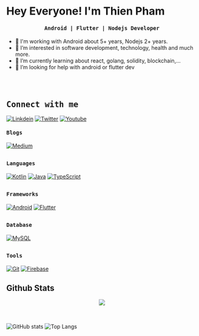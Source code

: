 # Hey Everyone! I'm Thien Pham


<p align="center"><h4 align="center"><samp> Android | Flutter | Nodejs Developer </samp></h4></p>

- 👋 I'm working with Android about 5+ years, Nodejs 2+ years.
- 👀 I’m interested in software development, technology, health and much more.
- 🌱 I’m currently learning about react, golang, solidity, blockchain,...
- 🤔 I’m looking for help with android or flutter dev
  
<br/><br/>

<h2><b><samp>Connect with me</samp></b></h2>

[![Linkdein](https://img.shields.io/badge/LinkedIn-0077B5?style=for-the-badge&logo=linkedin&logoColor=white)](https://www.linkedin.com/in/pvthiendeveloper/)
[![Twitter](https://img.shields.io/badge/Twitter-1DA1F2?style=for-the-badge&logo=twitter&logoColor=white)](https://twitter.com/pvthiendev)
[![Youtube](https://img.shields.io/badge/YouTube-FF0000?style=for-the-badge&logo=youtube&logoColor=white)]()

<h4><b><samp>Blogs</samp></b></h4>

[![Medium](https://img.shields.io/badge/Medium-12100E?style=for-the-badge&logo=medium&logoColor=white)](https://medium.com/@pvthiendeveloper)

##

<h4><b><samp>Languages</samp></b></h4>

[![Kotlin](https://img.shields.io/badge/-Kotlin-7F52FF?style=for-the-badge&logo=kotlin&logoColor=white)](https://kotlinlang.org/)
[![Java](https://img.shields.io/badge/Java-007396?style=for-the-badge&logo=java&logoColor=white)](https://www.java.com/en/)
[![TypeScript](https://img.shields.io/badge/TypeScript-007396?style=for-the-badge&logo=java&logoColor=white)](https://www.typescriptlang.org/)
##

<h4><b><samp>Frameworks</samp></b></h4>

  
[![Android](https://img.shields.io/badge/-Android-yellowgreen?style=for-the-badge&logo=android&logoColor=61DAFB)](https://developer.android.com/)
[![Flutter](https://img.shields.io/badge/Flutter-02569B?style=for-the-badge&logo=flutter&logoColor=white)](https://flutter.dev/)

##

<h4><b><samp>Database</samp></b></h4>

[![MySQL](https://img.shields.io/badge/MySQL-00000F?style=for-the-badge&logo=mysql&logoColor=white)](https://www.mysql.com/)

##

<h4><b><samp>Tools </samp></b></h4>

[![Git](https://img.shields.io/badge/Git-F05032?style=for-the-badge&logo=git&logoColor=white)](https://git-scm.com/)
[![Firebase](https://img.shields.io/badge/firebase-ffca28?style=for-the-badge&logo=firebase&logoColor=black)](https://firebase.google.com/)

## Github Stats

<div align="center">
<img src="https://github-readme-streak-stats.herokuapp.com/?user=pvthiendeveloper&theme=tokyonight_duo" align="center">
</div>
<br/>

##

![GitHub stats](https://github-readme-stats.vercel.app/api?username=pvthiendeveloper&count_private=true&show_icons=true&theme=radical&include_all_commits=true) ![Top Langs](https://github-readme-stats.vercel.app/api/top-langs/?username=pvthiendeveloper&hide=html,css,javascript)

##

<!-- <p align="center"> 
  Visitor count<br>
  <img src="https://profile-counter.glitch.me/pvthiendeveloper/count.svg" />
</p> -->
